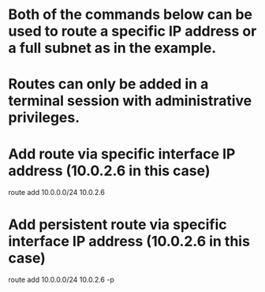 # Both of the commands below can be used to route a specific IP address or a full subnet as in the example.
# Routes can only be added in a terminal session with administrative privileges.

# Add route via specific interface IP address (10.0.2.6 in this case)
route add 10.0.0.0/24 10.0.2.6

# Add persistent route via specific interface IP address (10.0.2.6 in this case)
route add 10.0.0.0/24 10.0.2.6 -p
